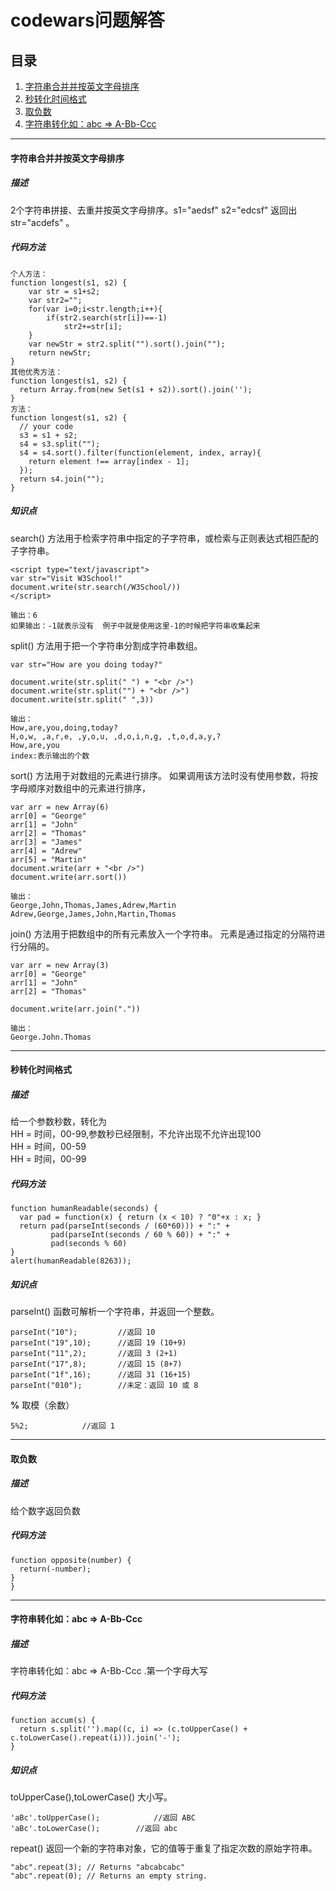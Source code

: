 # codewars问题解答
## 目录
1. [字符串合并并按英文字母排序](#jump)
2. [秒转化时间格式](#jump2)
3. [取负数](#jump3)
4. [字符串转化如：abc => A-Bb-Ccc](#jump4)

---
#### <span id = "jump">字符串合并并按英文字母排序</span>
##### 描述
2个字符串拼接、去重并按英文字母排序。s1="aedsf"  s2="edcsf"  返回出 str="acdefs" 。
##### 代码方法
```
个人方法：
function longest(s1, s2) {  
    var str = s1+s2;  
    var str2="";  
    for(var i=0;i<str.length;i++){  
        if(str2.search(str[i])==-1)
            str2+=str[i];
    }     
    var newStr = str2.split("").sort().join("");  
    return newStr;  
}
其他优秀方法：
function longest(s1, s2) {
  return Array.from(new Set(s1 + s2)).sort().join('');
}
方法：
function longest(s1, s2) {
  // your code
  s3 = s1 + s2;
  s4 = s3.split("");
  s4 = s4.sort().filter(function(element, index, array){
    return element !== array[index - 1];
  });
  return s4.join("");
}
```

##### 知识点
search() 方法用于检索字符串中指定的子字符串，或检索与正则表达式相匹配的子字符串。
```
<script type="text/javascript">
var str="Visit W3School!"
document.write(str.search(/W3School/))
</script>

输出：6
如果输出：-1就表示没有  例子中就是使用这里-1的时候把字符串收集起来
```
split() 方法用于把一个字符串分割成字符串数组。
```
var str="How are you doing today?"

document.write(str.split(" ") + "<br />")
document.write(str.split("") + "<br />")
document.write(str.split(" ",3))

输出：
How,are,you,doing,today?
H,o,w, ,a,r,e, ,y,o,u, ,d,o,i,n,g, ,t,o,d,a,y,?
How,are,you
index:表示输出的个数
```

sort() 方法用于对数组的元素进行排序。
如果调用该方法时没有使用参数，将按字母顺序对数组中的元素进行排序，
```
var arr = new Array(6)
arr[0] = "George"
arr[1] = "John"
arr[2] = "Thomas"
arr[3] = "James"
arr[4] = "Adrew"
arr[5] = "Martin"
document.write(arr + "<br />")
document.write(arr.sort())

输出：
George,John,Thomas,James,Adrew,Martin
Adrew,George,James,John,Martin,Thomas
```

join() 方法用于把数组中的所有元素放入一个字符串。
元素是通过指定的分隔符进行分隔的。
```
var arr = new Array(3)
arr[0] = "George"
arr[1] = "John"
arr[2] = "Thomas"

document.write(arr.join("."))

输出：
George.John.Thomas
```


---
#### <span id = "jump2">秒转化时间格式</span>
##### 描述
给一个参数秒数，转化为   
HH = 时间，00-99,参数秒已经限制，不允许出现不允许出现100  
HH = 时间，00-59  
HH = 时间，00-99  
##### 代码方法
```
function humanReadable(seconds) {
  var pad = function(x) { return (x < 10) ? "0"+x : x; }
  return pad(parseInt(seconds / (60*60))) + ":" +
         pad(parseInt(seconds / 60 % 60)) + ":" +
         pad(seconds % 60)
}
alert(humanReadable(8263));
```

##### 知识点
parseInt() 函数可解析一个字符串，并返回一个整数。
```
parseInt("10");			//返回 10
parseInt("19",10);		//返回 19 (10+9)
parseInt("11",2);		//返回 3 (2+1)
parseInt("17",8);		//返回 15 (8+7)
parseInt("1f",16);		//返回 31 (16+15)
parseInt("010");		//未定：返回 10 或 8
```

**%** 取模（余数）
```
5%2;			//返回 1
```

---
#### <span id = "jump3">取负数</span>
##### 描述
给个数字返回负数
##### 代码方法
```
function opposite(number) {
  return(-number);
}
}
```

---
#### <span id = "jump4"> 字符串转化如：abc => A-Bb-Ccc </span>
##### 描述
字符串转化如：abc => A-Bb-Ccc .第一个字母大写
##### 代码方法
```
function accum(s) {
  return s.split('').map((c, i) => (c.toUpperCase() + c.toLowerCase().repeat(i))).join('-');
}
```

##### 知识点
toUpperCase(),toLowerCase() 大小写。
```
'aBc'.toUpperCase();			//返回 ABC
'aBc'.toLowerCase();		//返回 abc
```

repeat() 返回一个新的字符串对象，它的值等于重复了指定次数的原始字符串。
```
"abc".repeat(3); // Returns "abcabcabc"
"abc".repeat(0); // Returns an empty string.
```
